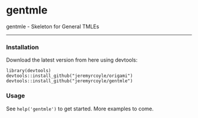 gentmle
=======

gentmle - Skeleton for General TMLEs

--------------------------

### Installation

Download the latest version from here using devtools:

```
library(devtools)
devtools::install_github("jeremyrcoyle/origami")
devtools::install_github("jeremyrcoyle/gentmle")
```

### Usage

See `help('gentmle')` to get started. More examples to come.
